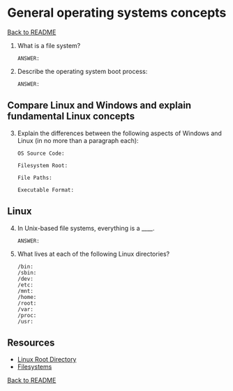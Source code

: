 # General operating systems concepts

[Back to README](README.md)

1. What is a file system?
    ```
    ANSWER:
    ```


2. Describe the operating system boot process:
    ```
    ANSWER:
    ```

## Compare Linux and Windows and explain fundamental Linux concepts

3. Explain the differences between the following aspects of Windows and Linux (in no more than a paragraph each):

    ```
    OS Source Code:

    Filesystem Root:

    File Paths:

    Executable Format:
    ```


## Linux

4. In Unix-based file systems, everything is a ____.
    ```
    ANSWER:
    ```

5. What lives at each of the following Linux directories?
    ```
    /bin:
    /sbin:
    /dev:
    /etc:
    /mnt:
    /home:
    /root:
    /var:
    /proc:
    /usr:
    ```

## Resources
- [Linux Root Directory](https://tldp.org/LDP/Linux-Filesystem-Hierarchy/html/the-root-directory.html)
- [Filesystems](https://www.howtogeek.com/137096/6-ways-the-linux-file-system-is-different-from-the-windows-file-system/)

[Back to README](README.md)